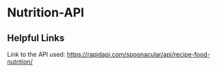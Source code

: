 # Nutrition-API


## Helpful Links
Link to the API used: https://rapidapi.com/spoonacular/api/recipe-food-nutrition/
